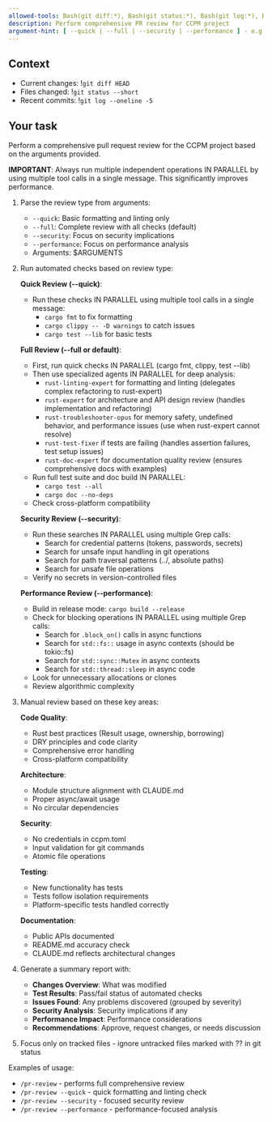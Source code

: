 ```yaml
---
allowed-tools: Bash(git diff:*), Bash(git status:*), Bash(git log:*), Bash(cargo fmt:*), Bash(cargo clippy:*), Bash(cargo test:*), Bash(cargo build:*), Bash(cargo doc:*), Task, Grep, Read, LS
description: Perform comprehensive PR review for CCPM project
argument-hint: [ --quick | --full | --security | --performance ] - e.g., "--quick" for basic checks only
---
```


## Context

- Current changes: !`git diff HEAD`
- Files changed: !`git status --short`
- Recent commits: !`git log --oneline -5`

## Your task

Perform a comprehensive pull request review for the CCPM project based on the arguments provided.

**IMPORTANT**: Always run multiple independent operations IN PARALLEL by using multiple tool calls in a single message. This significantly improves performance.

1. Parse the review type from arguments:
   - `--quick`: Basic formatting and linting only
   - `--full`: Complete review with all checks (default)
   - `--security`: Focus on security implications
   - `--performance`: Focus on performance analysis
   - Arguments: $ARGUMENTS

2. Run automated checks based on review type:

   **Quick Review (--quick)**:
   - Run these checks IN PARALLEL using multiple tool calls in a single message:
     * `cargo fmt` to fix formatting
     * `cargo clippy -- -D warnings` to catch issues
     * `cargo test --lib` for basic tests

   **Full Review (--full or default)**:
   - First, run quick checks IN PARALLEL (cargo fmt, clippy, test --lib)
   - Then use specialized agents IN PARALLEL for deep analysis:
     * `rust-linting-expert` for formatting and linting (delegates complex refactoring to rust-expert)
     * `rust-expert` for architecture and API design review (handles implementation and refactoring)
     * `rust-troubleshooter-opus` for memory safety, undefined behavior, and performance issues (use when rust-expert cannot resolve)
     * `rust-test-fixer` if tests are failing (handles assertion failures, test setup issues)
     * `rust-doc-expert` for documentation quality review (ensures comprehensive docs with examples)
   - Run full test suite and doc build IN PARALLEL:
     * `cargo test --all`
     * `cargo doc --no-deps`
   - Check cross-platform compatibility

   **Security Review (--security)**:
   - Run these searches IN PARALLEL using multiple Grep calls:
     * Search for credential patterns (tokens, passwords, secrets)
     * Search for unsafe input handling in git operations
     * Search for path traversal patterns (../, absolute paths)
     * Search for unsafe file operations
   - Verify no secrets in version-controlled files

   **Performance Review (--performance)**:
   - Build in release mode: `cargo build --release`
   - Check for blocking operations IN PARALLEL using multiple Grep calls:
     * Search for `.block_on()` calls in async functions
     * Search for `std::fs::` usage in async contexts (should be tokio::fs)
     * Search for `std::sync::Mutex` in async contexts
     * Search for `std::thread::sleep` in async code
   - Look for unnecessary allocations or clones
   - Review algorithmic complexity

3. Manual review based on these key areas:

   **Code Quality**:
   - Rust best practices (Result usage, ownership, borrowing)
   - DRY principles and code clarity
   - Comprehensive error handling
   - Cross-platform compatibility

   **Architecture**:
   - Module structure alignment with CLAUDE.md
   - Proper async/await usage
   - No circular dependencies

   **Security**:
   - No credentials in ccpm.toml
   - Input validation for git commands
   - Atomic file operations

   **Testing**:
   - New functionality has tests
   - Tests follow isolation requirements
   - Platform-specific tests handled correctly

   **Documentation**:
   - Public APIs documented
   - README.md accuracy check
   - CLAUDE.md reflects architectural changes

4. Generate a summary report with:
   - **Changes Overview**: What was modified
   - **Test Results**: Pass/fail status of automated checks
   - **Issues Found**: Any problems discovered (grouped by severity)
   - **Security Analysis**: Security implications if any
   - **Performance Impact**: Performance considerations
   - **Recommendations**: Approve, request changes, or needs discussion

5. Focus only on tracked files - ignore untracked files marked with ?? in git status

Examples of usage:
- `/pr-review` - performs full comprehensive review
- `/pr-review --quick` - quick formatting and linting check
- `/pr-review --security` - focused security review
- `/pr-review --performance` - performance-focused analysis